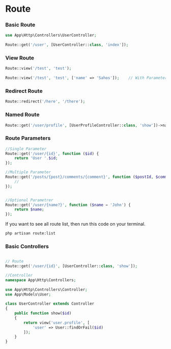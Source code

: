 # Route 
### Basic Route

```php
use App\Http\Controllers\UserController;
 
Route::get('/user', [UserController::class, 'index']);
```


### View Route

```php
Route::view('/test', 'test');
 
Route::view('/test', 'test', ['name' => 'Sahos']);    // With Parameter

```

### Redirect Route

```php
Route::redirect('/here', '/there');
```

### Named Route

```php
Route::get('/user/profile', [UserProfileController::class, 'show'])->name('profile');
```

### Route Parameters
```php
//Single Parameter
Route::get('/user/{id}', function ($id) {
    return 'User '.$id;
});

//Multiple Parameter
Route::get('/posts/{post}/comments/{comment}', function ($postId, $commentId) {
    //
});


//Optional Parametrer
Route::get('/user/{name?}', function ($name = 'John') {
    return $name;
});

```





If you want to see all route list, then run this code on your terminal.

```sh
php artisan route:list
```




### Basic Controllers

```php

// Route 
Route::get('/user/{id}', [UserController::class, 'show']);

//Controller
namespace App\Http\Controllers;
 
use App\Http\Controllers\Controller;
use App\Models\User;
 
class UserController extends Controller
{
    public function show($id)
    {
        return view('user.profile', [
            'user' => User::findOrFail($id)
        ]);
    }
}



```

